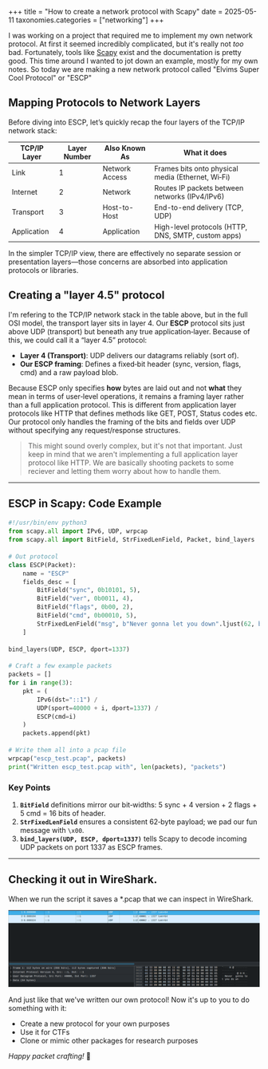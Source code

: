 +++
title = "How to create a network protocol with Scapy"
date = 2025-05-11
taxonomies.categories = ["networking"]
+++

I was working on a project that required me to implement my own network protocol. At first it seemed incredibly complicated, but it's really not *too* bad. Fortunately, tools like [Scapy](https://scapy.net/) exist and the documentation is pretty good. This time around I wanted to jot down an example, mostly for my own notes. So today we are making a new network protocol called "Elvims Super Cool Protocol" or "ESCP"

## Mapping Protocols to Network Layers

Before diving into ESCP, let’s quickly recap the four layers of the TCP/IP network stack:

| TCP/IP Layer | Layer Number | Also Known As  | What it does                                        |
| ------------ | ------------ | -------------- | --------------------------------------------------- |
| Link         | 1            | Network Access | Frames bits onto physical media (Ethernet, Wi‑Fi)   |
| Internet     | 2            | Network        | Routes IP packets between networks (IPv4/IPv6)      |
| Transport    | 3            | Host-to-Host   | End-to-end delivery (TCP, UDP)                      |
| Application  | 4            | Application    | High-level protocols (HTTP, DNS, SMTP, custom apps) |

In the simpler TCP/IP view, there are effectively no separate session or presentation layers—those concerns are absorbed into application protocols or libraries.

## Creating a "layer 4.5" protocol 

I'm refering to the TCP/IP network stack in the table above, but in the full OSI model, the transport layer sits in layer 4. Our **ESCP** protocol sits just above UDP (transport) but beneath any true application‑layer. Because of this, we could call it a “layer 4.5” protocol:

- **Layer 4 (Transport)**: UDP delivers our datagrams reliably (sort of).
- **Our ESCP framing**: Defines a fixed‐bit header (sync, version, flags, cmd) and a raw payload blob.

Because ESCP only specifies **how** bytes are laid out and not **what** they mean in terms of user‑level operations, it remains a framing layer rather than a full application protocol. This is different from application layer protocols like HTTP that defines methods like GET, POST, Status codes etc. Our protocol only handles the framing of the bits and fields over UDP without specifying any request/response structures. 

> This might sound overly complex, but it's not that important. Just keep in mind that we aren't implementing a full application layer protocol like HTTP. We are basically shooting packets to some reciever and letting them worry about how to handle them.

---

## ESCP in Scapy: Code Example

```python
#!/usr/bin/env python3
from scapy.all import IPv6, UDP, wrpcap
from scapy.all import BitField, StrFixedLenField, Packet, bind_layers

# Out protocol
class ESCP(Packet):
    name = "ESCP"
    fields_desc = [
        BitField("sync", 0b10101, 5),
        BitField("ver", 0b0011, 4),
        BitField("flags", 0b00, 2),
        BitField("cmd", 0b00010, 5),
        StrFixedLenField("msg", b"Never gonna let you down".ljust(62, b"\x00"), length=62)
    ]

bind_layers(UDP, ESCP, dport=1337)

# Craft a few example packets
packets = []
for i in range(3):
    pkt = (
        IPv6(dst="::1") /
        UDP(sport=40000 + i, dport=1337) /
        ESCP(cmd=i)
    )
    packets.append(pkt)

# Write them all into a pcap file
wrpcap("escp_test.pcap", packets)
print("Written escp_test.pcap with", len(packets), "packets")
```

### Key Points

1. **`BitField`** definitions mirror our bit‑widths: 5 sync + 4 version + 2 flags + 5 cmd = 16 bits of header.
2. **`StrFixedLenField`** ensures a consistent 62‑byte payload; we pad our fun message with `\x00`.
3. **`bind_layers(UDP, ESCP, dport=1337)`** tells Scapy to decode incoming UDP packets on port 1337 as ESCP frames.

---

## Checking it out in WireShark.
When we run the script it saves a *.pcap that we can inspect in WireShark.

![img](/images/scapy_example.png)

And just like that we've written our own protocol! Now it's up to you to do something with it:

- Create a new protocol for your own purposes 
- Use it for CTFs
- Clone or mimic other packages for research purposes

*Happy packet crafting!* 🍺
